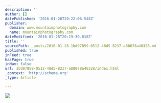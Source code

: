 ```yaml
---
description: ''
author: []
datePublished: '2016-01-28T20:22:06.548Z'
publisher:
  domain: www.mountainphotography.com
  name: mountainphotography.com
dateModified: '2016-01-28T20:19:39.818Z'
title: ''
sourcePath: _posts/2016-01-28-1bd97859-0512-48d5-8237-a88078a40328.md
published: true
inFeed: true
hasPage: true
inNav: false
url: 1bd97859-0512-48d5-8237-a88078a40328/index.html
_context: 'http://schema.org'
_type: Article

---
```

![](http://www.mountainphotography.com/images/275crop/20070705-Emerald-Green.jpg)